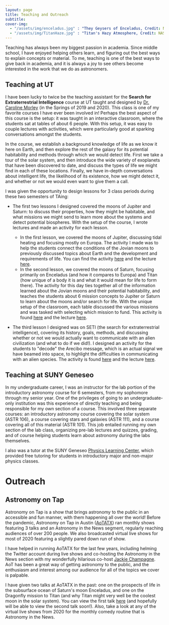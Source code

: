 ```yaml
---
layout: page
title: Teaching and Outreach
subtitle:
cover-img:
  - "/assets/img/enceladus.jpg" : "They Geysers of Enceladus, Credit: NASA/JPL-Caltech/SSI"
  - "/assets/img/TitanHaze.jpg" : "Titan's Hazy Atmosphere, Credit: NASA/JPL-Caltech/SSI"
---
```


Teaching has always been my biggest passion in academia. Since middle school, I have enjoyed helping others learn, and figuring out the best ways to explain concepts or material. To me, teaching is one of the best ways to give back in academia, and it is always a joy to see others become interested in the work that we do as astronomers.

## Teaching at UT

I have been lucky to twice be the teaching assistant for the **Search for Extraterrestrial Intelligence** course at UT taught and designed by [Dr. Caroline Morley](https://carolinemorley.com) (in the Springs of 2019 and 2020). This class is one of my favorite courses I have ever been involved in! Perhaps the best aspect of this course is the setup: it was taught in an interactive classroom, where the students sat at tables of about 6 people. With this setup, it was easy to couple lectures with activities, which were particularly good at sparking conversations amongst the students.

In the course, we establish a background knowledge of life as we know it here on Earth, and then explore the rest of the galaxy for its potential habitability and methods through which we would detect life. First we take a tour of the solar system, and then introduce the wide variety of exoplanets that have been discovered to date, and discuss the types of life we might find in each of these locations. Finally, we have in-depth conversations about intelligent life, the likelihood of its existence, how we might detect it, and whether or not we would even want to give them a call.

I was given the opportunity to design lessons for 3 class periods during these two semesters of TAing:
  + The first two lessons I designed covered the moons of Jupiter and Saturn: to discuss their properties, how they might be habitable, and what missions we might send to learn more about the systems and detect potential biospheres. With the setup of the course, I wrote lectures and made an activity for each lesson.
    + In the first lesson, we covered the moons of Jupiter, discussing tidal heating and focusing mostly on Europa. The activity I made was to help the students connect the conditions of the Jovian moons to previously discussed topics about Earth and the development and requirements of life. You can find the activity [here](/assets/pubs/jovianmoons_activity.pdf) and the lecture [here](/assets/pubs/jovianmoons_lecture.pdf).
    + In the second lesson, we covered the moons of Saturn, focusing primarily on Enceladus (and how it compares to Europa) and Titan (how unique of a body it is and what it would mean for life to form there). The activity for this day ties together all of the information learned about the Jovian moons and their potential habitability, and teaches the students about 6 mission concepts to Jupiter or Saturn to learn about the moons and/or search for life. With the unique setup of the classroom, each table discussed the various missions and was tasked with selecting which mission to fund. This activity is found [here](/assets/pubs/jovianmissions_activity.pdf) and the lecture [here](/assets/pubs/jovianmissions_lecture.pdf).

  + The third lesson I designed was on SETI (the search for extraterrestrial intelligence), covering its history, goals, methods, and discussing whether or not we would actually want to communicate with an alien civilization (and what to do if we did!). I designed an activity for the students to "decode" the Arecibo message, which is an actual signal we have beamed into space, to highlight the difficulties in communicating with an alien species. The activity is found [here](/assets/pubs/setimessage_activity.pdf) and the lecture [here](/assets/pubs/seti_lecture.pdf).

## Teaching at SUNY Geneseo

In my undergraduate career, I was an instructor for the lab portion of the introductory astronomy course for 6 semesters, from my sophomore through my senior year. One of the privileges of going to an undergraduate-only institution was this experience of directly teaching and being responsible for my own section of a course. This involved three separate courses: an introductory astronomy course covering the solar system (ASTR 106), a course covering stars and galaxies (ASTR 111), and a course covering all of this material (ASTR 101). This job entailed running my own section of the lab class, organizing pre-lab lectures and quizzes, grading, and of course helping students learn about astronomy during the labs themselves.

I also was a tutor at the SUNY Geneseo [Physics Learning Center](https://www.geneseo.edu/~pogo/PLC/Tutors.htm), which provided free tutoring for students in introductory major and non-major physics classes.

# Outreach

## Astronomy on Tap

Astronomy on Tap is a show that brings astronomy to the public in an accessible and fun manner, with them happening all over the world! Before the pandemic, Astronomy on Tap in Austin ([AoTATX](https://www.aotatx.org)) ran monthly shows featuring 3 talks and an Astronomy in the News segment, regularly reaching audiences of over 200 people. We also broadcasted virtual live shows for most of 2020 featuring a slightly pared down run of show.

I have helped in running AoTATX for the last few years, including helming the Twitter account during live shows and co-hosting the Astronomy in the News section with my wonderfully hilarious co-host [Jackie Champagne](http://jackiechampagne.com). AoT has been a great way of getting astronomy to the public, and the enthusiasm and interest among our audience for all of the topics we cover is palpable.

I have given two talks at AoTATX in the past: one on the prospects of life in the subsurface ocean of Saturn's moon Enceladus, and one on the Dragonfly mission to Titan (and why Titan might very well be the coolest moon in the solar system). You can view the first talk [here](https://www.youtube.com/watch?v=bVnOff4VTcU) (and hopefully will be able to view the second talk soon!). Also, take a look at any of the virtual live shows from 2020 for the monthly comedy routine that is Astronomy in the News.

<!-- <iframe width="560" height="315" src="https://www.youtube.com/watch?v=bVnOff4VTcU"  frameborder="0"  allow="autoplay; encrypted-media" allowfullscreen></iframe> -->
